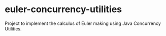 # euler-concurrency-utilities

Project to implement the calculus of Euler making using Java Concurrency Utilities.